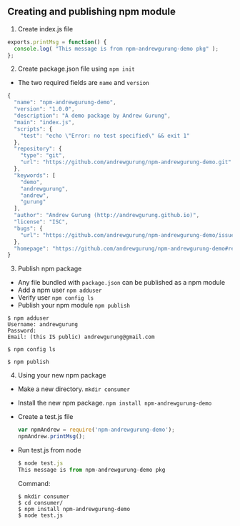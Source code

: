 ## Creating and publishing npm module

1. Create index.js file
  ````js
  exports.printMsg = function() {
    console.log( "This message is from npm-andrewgurung-demo pkg" );
  };
````

2. Create package.json file using `npm init`
  - The two required fields are `name` and `version`
  ```js
  {
    "name": "npm-andrewgurung-demo",
    "version": "1.0.0",
    "description": "A demo package by Andrew Gurung",
    "main": "index.js",
    "scripts": {
      "test": "echo \"Error: no test specified\" && exit 1"
    },
    "repository": {
      "type": "git",
      "url": "https://github.com/andrewgurung/npm-andrewgurung-demo.git"
    },
    "keywords": [
      "demo",
      "andrewgurung",
      "andrew",
      "gurung"
    ],
    "author": "Andrew Gurung (http://andrewgurung.github.io)",
    "license": "ISC",
    "bugs": {
      "url": "https://github.com/andrewgurung/npm-andrewgurung-demo/issues"
    },
    "homepage": "https://github.com/andrewgurung/npm-andrewgurung-demo#readme"
  }
  ```

3. Publish npm package
  - Any file bundled with `package.json` can be published as a npm module
  - Add a npm user `npm adduser`
  - Verify user `npm config ls`
  - Publish your npm module `npm publish`

  ```shell
  $ npm adduser
  Username: andrewgurung
  Password:
  Email: (this IS public) andrewgurung@gmail.com

  $ npm config ls

  $ npm publish
  ```

4. Using your new npm package
  - Make a new directory. `mkdir consumer`
  - Install the new npm package. `npm install npm-andrewgurung-demo`
  - Create a test.js file
    ```js
    var npmAndrew = require('npm-andrewgurung-demo');
    npmAndrew.printMsg();
    ```
  - Run test.js from node
    ```js
    $ node test.js
    This message is from npm-andrewgurung-demo pkg
    ```

    Command:
    ```shell
    $ mkdir consumer
    $ cd consumer/
    $ npm install npm-andrewgurung-demo
    $ node test.js
    ```
